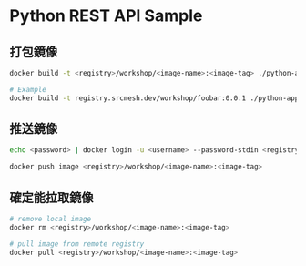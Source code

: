 # Python REST API Sample

## 打包鏡像

```bash
docker build -t <registry>/workshop/<image-name>:<image-tag> ./python-app

# Example
docker build -t registry.srcmesh.dev/workshop/foobar:0.0.1 ./python-app
```

## 推送鏡像

```bash
echo <password> | docker login -u <username> --password-stdin <registry>

docker push image <registry>/workshop/<image-name>:<image-tag>
```

## 確定能拉取鏡像

```bash
# remove local image
docker rm <registry>/workshop/<image-name>:<image-tag>

# pull image from remote registry
docker pull <registry>/workshop/<image-name>:<image-tag>
```